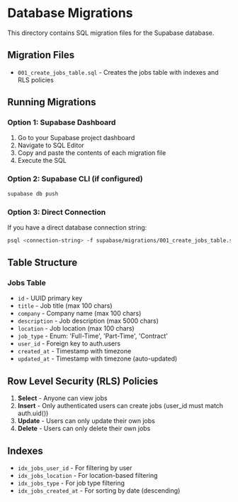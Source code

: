 # Database Migrations

This directory contains SQL migration files for the Supabase database.

## Migration Files

- `001_create_jobs_table.sql` - Creates the jobs table with indexes and RLS policies

## Running Migrations

### Option 1: Supabase Dashboard
1. Go to your Supabase project dashboard
2. Navigate to SQL Editor
3. Copy and paste the contents of each migration file
4. Execute the SQL

### Option 2: Supabase CLI (if configured)
```bash
supabase db push
```

### Option 3: Direct Connection
If you have a direct database connection string:
```bash
psql <connection-string> -f supabase/migrations/001_create_jobs_table.sql
```

## Table Structure

### Jobs Table
- `id` - UUID primary key
- `title` - Job title (max 100 chars)
- `company` - Company name (max 100 chars)
- `description` - Job description (max 5000 chars)
- `location` - Job location (max 100 chars)
- `job_type` - Enum: 'Full-Time', 'Part-Time', 'Contract'
- `user_id` - Foreign key to auth.users
- `created_at` - Timestamp with timezone
- `updated_at` - Timestamp with timezone (auto-updated)

## Row Level Security (RLS) Policies

1. **Select** - Anyone can view jobs
2. **Insert** - Only authenticated users can create jobs (user_id must match auth.uid())
3. **Update** - Users can only update their own jobs
4. **Delete** - Users can only delete their own jobs

## Indexes

- `idx_jobs_user_id` - For filtering by user
- `idx_jobs_location` - For location-based filtering
- `idx_jobs_type` - For job type filtering
- `idx_jobs_created_at` - For sorting by date (descending)